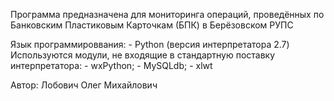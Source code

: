 Программа предназначена для мониторинга операций, проведённых по
Банковским Пластиковым Карточкам (БПК) в Берёзовском РУПС


Язык программироввания:
        - Python (версия интерпретатора 2.7)
Используются модули, не входящие
   в стандартную поставку интерпретатора:
        - wxPython;
        - MySQLdb;
        - xlwt


Автор: Лобович Олег Михайлович
